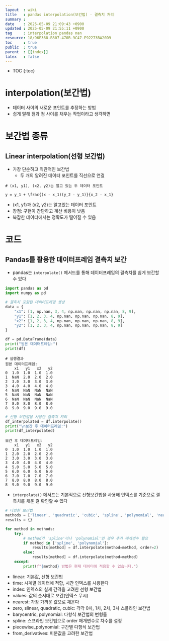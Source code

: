 ```yaml
---
layout  : wiki
title   : pandas interpolation(보간법) - 결측치 처리
summary : 
date    : 2025-05-09 21:09:43 +0900
updated : 2025-05-09 21:55:11 +0900
tag     : interpolation pandas nan
resource: 18/96E368-B307-470B-9C47-E92273BA20D9
toc     : true
public  : true
parent  : [[index]]
latex   : false
---
```

* TOC
{:toc}

# interpolation(보간법)
- 데이터 사이의 새로운 포인트를 추정하는 방법
- 쉽게 말해 점과 점 사이를 채우는 작업이라고 생각하면 

# 보간법 종류
## Linear interpolation(선형 보간법)
- 가장 단순하고 직관적인 보간법
    - 두 개의 알려진 데이터 포인트를 직선으로 연결

```
# (x1, y1), (x2, y2)는 알고 있는 두 데이터 포인트

y = y_1 + \frac{(x - x_1)(y_2 - y_1)}{x_2 - x_1}

```
- (x1, y1)과 (x2, y2)는 알고있는 데이터 포인트
- 장점: 구현이 간단하고 계산 비용이 낮음
- 복잡한 데이터에서는 정확도가 떨어질 수 있음


# 코드
## Pandas를 활용한 데이터프레임 결측치 보간
- pandas는 `interpolate()` 메서드를 통해 데이터프레임의 결측치를 쉽게 보간할 수 있다

```python
import pandas as pd
import numpy as pd

# 결측치 포함된 데이터프레임 생성
data = {
    "x1": [1, np.nan, 3, 4, np.nan, np.nan, np.nan, 8, 9],
    "y1": [1, 2, 3, 4, np.nan, np.nan, np.nan, 8, 9],
    "x2": [1, 2, 3, 4, np.nan, np.nan, np.nan, 8, 9],
    "y2": [1, 2, 3, 4, np.nan, np.nan, np.nan, 8, 9]
}

df = pd.DataFrame(data)
print("원본 데이터프레임:")
print(df)
```

```
# 실행결과
원본 데이터프레임:
    x1   y1   x2   y2
0  1.0  1.0  1.0  1.0
1  NaN  2.0  2.0  2.0
2  3.0  3.0  3.0  3.0
3  4.0  4.0  4.0  4.0
4  NaN  NaN  NaN  NaN
5  NaN  NaN  NaN  NaN
6  NaN  NaN  NaN  NaN
7  8.0  8.0  8.0  8.0
8  9.0  9.0  9.0  9.0
```

```python
# 선형 보간법을 사용한 결측치 처리
df_interpolated = df.interpolate()
print("\n보간 후 데이터프레임:")
print(df_interpolated)
```

```
보간 후 데이터프레임:
    x1   y1   x2   y2
0  1.0  1.0  1.0  1.0
1  2.0  2.0  2.0  2.0
2  3.0  3.0  3.0  3.0
3  4.0  4.0  4.0  4.0
4  5.0  5.0  5.0  5.0
5  6.0  6.0  6.0  6.0
6  7.0  7.0  7.0  7.0
7  8.0  8.0  8.0  8.0
8  9.0  9.0  9.0  9.0
```

- `interpolate()` 메서드는 기본적으로 선형보간법을 사용해 인덱스를 기준으로 결측치를 채운 걸 확인할 수 있다

```python
# 다양한 보간법
methods = ['linear', 'quadratic', 'cubic', 'spline', 'polynomial', 'nearest']
results = {}

for method in methods:
    try:
        # method가 'spline'이나 'polynomial'인 경우 추가 매개변수 필요
        if method in ['spline', 'polynomial']:
            results[method] = df.interpolate(method=method, order=2)
        else:
            results[method] = df.interpolate(method=method)
    except:
        print(f"{method} 방법은 현재 데이터에 적용할 수 없습니다.")
```
- linear: 기본값, 선형 보간법
- time: 시계열 데이터에 적합, 시간 인덱스를 사용한다
- index: 인덱스의 실제 간격을 고려한 선형 보간법
- values: 값의 순서대로 보간(인덱스 무시)
- nearest: 가장 가까운 값으로 채운다
- zero, slinear, quadratic, cubic: 각각 0차, 1차, 2차, 3차 스플라인 보간법
- barycentric, polynomial: 다항식 보간법의 변형들
- spline: 스프라인 보간법으로 order 매개변수로 차수를 설정
- piecewise_polynomial: 구간별 다항식 보간법
- from_derivatives: 미분값을 고려한 보간법


